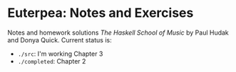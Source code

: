 # Euterpea: Notes and Exercises  

Notes and homework solutions *The Haskell School of Music* by Paul Hudak
and Donya Quick.  Current status is:

- `./src`: I'm working Chapter 3
- `./completed`: Chapter 2
